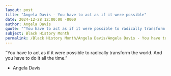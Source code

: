 ```yaml
---
layout: post
title: "Angela Davis - You have to act as if it were possible"
date: 2024-12-28 12:00:00 -0000
author: Angela Davis
quote: "“You have to act as if it were possible to radically transform the world. And you have to do it all the time.”"
subject: Black History Month
permalink: /Black History Month/Angela Davis/Angela Davis - You have to act as if it were possible
---
```


“You have to act as if it were possible to radically transform the world. And you have to do it all the time.”

- Angela Davis
